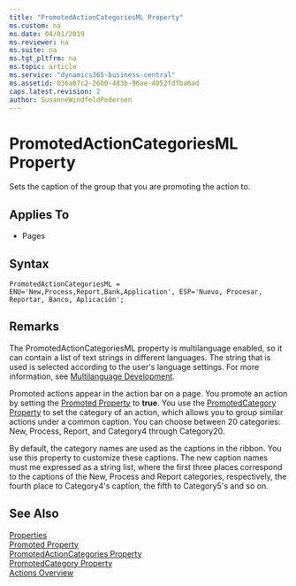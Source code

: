 ```yaml
---
title: "PromotedActionCategoriesML Property"
ms.custom: na
ms.date: 04/01/2019
ms.reviewer: na
ms.suite: na
ms.tgt_pltfrm: na
ms.topic: article
ms.service: "dynamics365-business-central"
ms.assetid: 036a07c2-26b0-483b-96ae-4052fdfba6ad
caps.latest.revision: 2
author: SusanneWindfeldPedersen
---
```


# PromotedActionCategoriesML Property
Sets the caption of the group that you are promoting the action to.  
  
## Applies To  
  
- Pages

## Syntax
```
PromotedActionCategoriesML = ENU='New,Process,Report,Bank,Application', ESP='Nuevo, Procesar, Reportar, Banco, Aplicación';
```
 
## Remarks  
The PromotedActionCategoriesML property is multilanguage enabled, so it can contain a list of text strings in different languages. The string that is used is selected according to the user's language settings. For more information, see [Multilanguage Development](../devenv-work-with-translation-files.md).

Promoted actions appear in the action bar on a page. You promote an action by setting the [Promoted Property](devenv-promoted-property.md) to **true**. You use the  [PromotedCategory Property](devenv-promotedcategory-property.md) to set the category of an action, which allows you to group similar actions under a common caption. You can choose between 20 categories: New, Process, Report, and Category4 through Category20.

By default, the category names are used as the captions in the ribbon. You use this property to customize these captions. The new caption names must me expressed as a string list, where the first three places correspond to the captions of the New, Process and Report categories, respectively, the fourth place to Category4's caption, the fifth to Category5's and so on.
<!-- For information about changing the captions, see [How to: Define Promoted Action Categories Captions for the Ribbon](How-to--Define-Promoted-Action-Categories-Captions-for-the-Ribbon.md).  -->
  
## See Also  
[Properties](devenv-properties.md)  
[Promoted Property](devenv-promoted-property.md)  
[PromotedActionCategories Property](devenv-promotedactioncategories-property.md)  
[PromotedCategory Property](devenv-promotedcategory-property.md)  
[Actions Overview](../devenv-actions-overview.md)  
